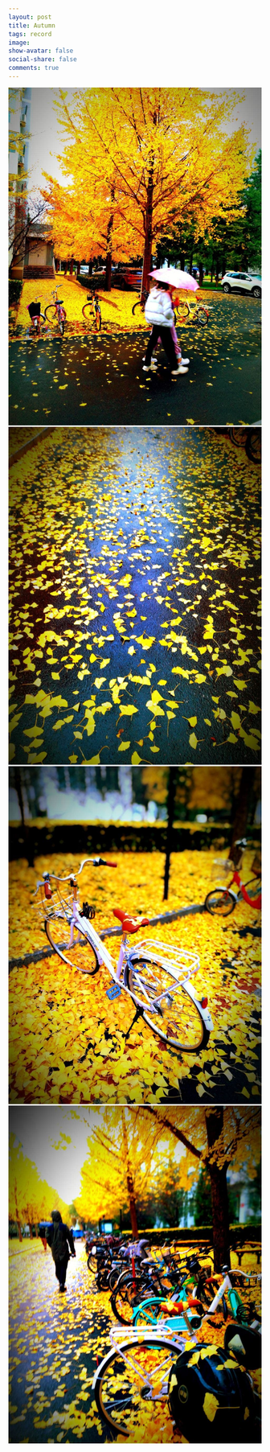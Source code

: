```yaml
---
layout: post
title: Autumn
tags: record
image:
show-avatar: false
social-share: false
comments: true
---
```

![1](/assets/img/autum1.jpg)
![1](/assets/img/autum2.jpg)
![1](/assets/img/autum3.jpg)
![1](/assets/img/autum4.jpg)